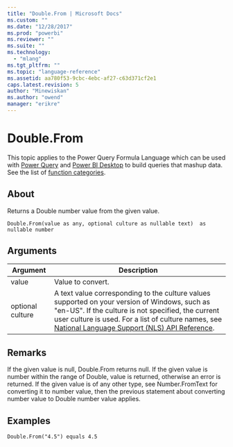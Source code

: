 ```yaml
---
title: "Double.From | Microsoft Docs"
ms.custom: ""
ms.date: "12/28/2017"
ms.prod: "powerbi"
ms.reviewer: ""
ms.suite: ""
ms.technology: 
  - "mlang"
ms.tgt_pltfrm: ""
ms.topic: "language-reference"
ms.assetid: aa780f53-9cbc-4ebc-af27-c63d371cf2e1
caps.latest.revision: 5
author: "Minewiskan"
ms.author: "owend"
manager: "erikre"
---
```

# Double.From
This topic applies to the Power Query Formula Language which can be used with [Power Query](https://support.office.com/article/Introduction-to-Microsoft-Power-Query-for-Excel-6E92E2F4-2079-4E1F-BAD5-89F6269CD605) and [Power BI Desktop](http://go.microsoft.com/fwlink/p/?LinkId=618607) to build queries that mashup data. See the list of [function categories](https://msdn.microsoft.com/en-us/library/mt211003.aspx).  
  
## About  
Returns a Double number value from the given value.  
  
```  
Double.From(value as any, optional culture as nullable text)  as nullable number  
```  
  
## Arguments  
  
|Argument|Description|  
|------------|---------------|  
|value|Value to convert.|  
|optional culture|A text value corresponding to the culture values supported on your version of Windows, such as "en-US". If the culture is not specified, the current user culture is used. For a list of culture names, see [National Language Support (NLS) API Reference](http://msdn.microsoft.com/en-us/goglobal/bb896001.aspx).|  
  
## Remarks  
If the given value is null, Double.From returns null. If the given value is number within the range of Double, value is returned, otherwise an error is returned. If the given value is of any other type, see Number.FromText for converting it to number value, then the previous statement about converting number value to Double number value applies.  
  
## Examples  
  
```  
Double.From("4.5") equals 4.5  
```  
